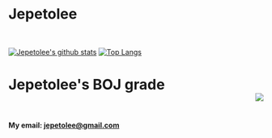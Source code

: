 # Jepetolee

<br>

[![Jepetolee's github stats](https://github-readme-stats.vercel.app/api?username=jepetolee)](https://github.com/jepetolee/jepetolee)
[![Top Langs](https://github-readme-stats.vercel.app/api/top-langs/?username=jepetolee)](https://github.com/anuraghazra/github-readme-stats)

# Jepetolee's BOJ grade <br> <img align='right' src="http://mazassumnida.wtf/api/v2/generate_badge?boj=leejeasok05">

<br>

#### My email: jepetolee@gmail.com
